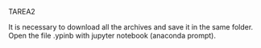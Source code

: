 TAREA2

It is necessary to download all the archives and save it in the same folder. Open the file .ypinb with jupyter notebook (anaconda prompt).
